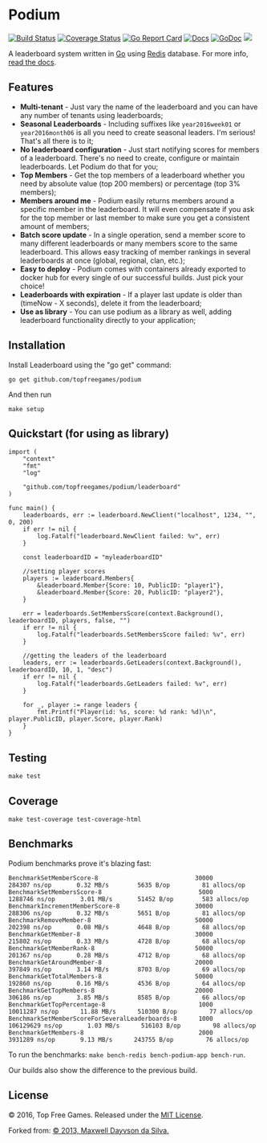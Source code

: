 # Podium

[![Build Status](https://travis-ci.org/topfreegames/podium.svg?branch=master)](https://travis-ci.org/topfreegames/podium)
[![Coverage Status](https://coveralls.io/repos/github/topfreegames/podium/badge.svg?branch=master)](https://coveralls.io/github/topfreegames/podium?branch=master)
[![Go Report Card](https://goreportcard.com/badge/github.com/topfreegames/podium)](https://goreportcard.com/report/github.com/topfreegames/podium)
[![Docs](https://readthedocs.org/projects/podium/badge/?version=latest)](http://podium.readthedocs.io/en/latest/)
[![GoDoc](https://godoc.org/github.com/topfreegames/podium/leaderboard?status.svg)](https://godoc.org/github.com/topfreegames/podium/leaderboard)
[![](https://imagelayers.io/badge/tfgco/podium:latest.svg)](https://imagelayers.io/?images=tfgco/podium:latest 'Podium Image Layers')

A leaderboard system written in [Go](http://golang.org/) using [Redis](http://redis.io/) database. For more info, [read the docs](http://podium.readthedocs.io/en/latest/).

Features
--------

* **Multi-tenant** - Just vary the name of the leaderboard and you can have any number of tenants using leaderboards;
* **Seasonal Leaderboards** - Including suffixes like `year2016week01` or `year2016month06` is all you need to create seasonal leaders. I'm serious! That's all there is to it;
* **No leaderboard configuration** - Just start notifying scores for members of a leaderboard. There's no need to create, configure or maintain leaderboards. Let Podium do that for you;
* **Top Members** - Get the top members of a leaderboard whether you need by absolute value (top 200 members) or percentage (top 3% members);
* **Members around me** - Podium easily returns members around a specific member in the leaderboard. It will even compensate if you ask for the top member or last member to make sure you get a consistent amount of members;
* **Batch score update** - In a single operation, send a member score to many different leaderboards or many members score to the same leaderboard. This allows easy tracking of member rankings in several leaderboards at once (global, regional, clan, etc.);
* **Easy to deploy** - Podium comes with containers already exported to docker hub for every single of our successful builds. Just pick your choice!
* **Leaderboards with expiration** - If a player last update is older than (timeNow - X seconds), delete it from the leaderboard;
* **Use as library** - You can use podium as a library as well, adding leaderboard functionality directly to your application;

Installation
------------

Install Leaderboard using the "go get" command:

    go get github.com/topfreegames/podium

And then run

    make setup
    
Quickstart (for using as library)
--------------------------------

```
import (
	"context"
	"fmt"
	"log"

	"github.com/topfreegames/podium/leaderboard"
)

func main() {
	leaderboards, err := leaderboard.NewClient("localhost", 1234, "", 0, 200)
	if err != nil {
		log.Fatalf("leaderboard.NewClient failed: %v", err)
	}

	const leaderboardID = "myleaderboardID"

	//setting player scores
	players := leaderboard.Members{
		&leaderboard.Member{Score: 10, PublicID: "player1"},
		&leaderboard.Member{Score: 20, PublicID: "player2"},
	}

	err = leaderboards.SetMembersScore(context.Background(), leaderboardID, players, false, "")
	if err != nil {
		log.Fatalf("leaderboards.SetMembersScore failed: %v", err)
	}

	//getting the leaders of the leaderboard
	leaders, err := leaderboards.GetLeaders(context.Background(), leaderboardID, 10, 1, "desc")
	if err != nil {
		log.Fatalf("leaderboards.GetLeaders failed: %v", err)
	}

	for _, player := range leaders {
		fmt.Printf("Player(id: %s, score: %d rank: %d)\n", player.PublicID, player.Score, player.Rank)
	}
}
```

Testing
-------
    make test

Coverage
---------
    make test-coverage test-coverage-html

Benchmarks
----------

Podium benchmarks prove it's blazing fast:

    BenchmarkSetMemberScore-8                           30000        284307 ns/op       0.32 MB/s        5635 B/op         81 allocs/op
    BenchmarkSetMembersScore-8                           5000       1288746 ns/op       3.01 MB/s       51452 B/op        583 allocs/op
    BenchmarkIncrementMemberScore-8                     30000        288306 ns/op       0.32 MB/s        5651 B/op         81 allocs/op
    BenchmarkRemoveMember-8                             50000        202398 ns/op       0.08 MB/s        4648 B/op         68 allocs/op
    BenchmarkGetMember-8                                30000        215802 ns/op       0.33 MB/s        4728 B/op         68 allocs/op
    BenchmarkGetMemberRank-8                            50000        201367 ns/op       0.28 MB/s        4712 B/op         68 allocs/op
    BenchmarkGetAroundMember-8                          20000        397849 ns/op       3.14 MB/s        8703 B/op         69 allocs/op
    BenchmarkGetTotalMembers-8                          50000        192860 ns/op       0.16 MB/s        4536 B/op         64 allocs/op
    BenchmarkGetTopMembers-8                            20000        306186 ns/op       3.85 MB/s        8585 B/op         66 allocs/op
    BenchmarkGetTopPercentage-8                          1000      10011287 ns/op      11.88 MB/s      510300 B/op         77 allocs/op
    BenchmarkSetMemberScoreForSeveralLeaderboards-8      1000     106129629 ns/op       1.03 MB/s      516103 B/op         98 allocs/op
    BenchmarkGetMembers-8                                2000       3931289 ns/op       9.13 MB/s      243755 B/op         76 allocs/op

To run the benchmarks: `make bench-redis bench-podium-app bench-run`.

Our builds also show the difference to the previous build.

License
-------
© 2016, Top Free Games. Released under the [MIT License](LICENSE).

Forked from:
[© 2013, Maxwell Dayvson da Silva.](https://github.com/dayvson/go-leaderboard)

